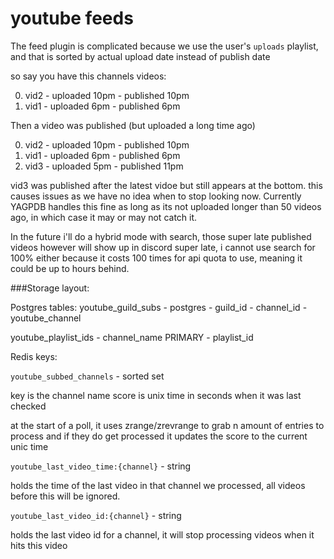 # youtube feeds

The feed plugin is complicated because we use the user's `uploads` playlist, and that is sorted by actual upload date instead of publish date

so say you have this channels videos:

 0. vid2 - uploaded 10pm - published 10pm
 1. vid1 - uploaded 6pm - published 6pm

Then a video was published (but uploaded a long time ago)

 0. vid2 - uploaded 10pm - published 10pm
 1. vid1 - uploaded 6pm - published 6pm
 2. vid3 - uploaded 5pm - published 11pm

vid3 was published after the latest vidoe but still appears at the bottom. this causes issues as we have no idea when to stop looking now. Currently YAGPDB handles this fine as long as its not uploaded longer than 50 videos ago, in which case it may or may not catch it.

In the future i'll do a hybrid mode with search, those super late published videos however will show up in discord super late, i cannot use search for 100% either because it costs 100 times for api quota to use, meaning it could be up to hours behind. 

###Storage layout:

Postgres tables: 
youtube_guild_subs - postgres
    - guild_id
    - channel_id
    - youtube_channel

youtube_playlist_ids
    - channel_name PRIMARY
    - playlist_id

Redis keys: 

`youtube_subbed_channels` - sorted set

key is the channel name
score is unix time in seconds when it was last checked

at the start of a poll, it uses zrange/zrevrange to grab n amount of entries to process and if they do get processed it updates the score to the current unic time


`youtube_last_video_time:{channel}` - string

holds the time of the last video in that channel we processed, all videos before this will be ignored.

`youtube_last_video_id:{channel}` - string

holds the last video id for a channel, it will stop processing videos when it hits this video